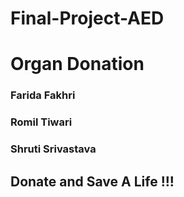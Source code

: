 # Final-Project-AED
# Organ Donation

### Farida Fakhri 
### Romil Tiwari 
### Shruti Srivastava 
 
## Donate and Save A Life !!!
